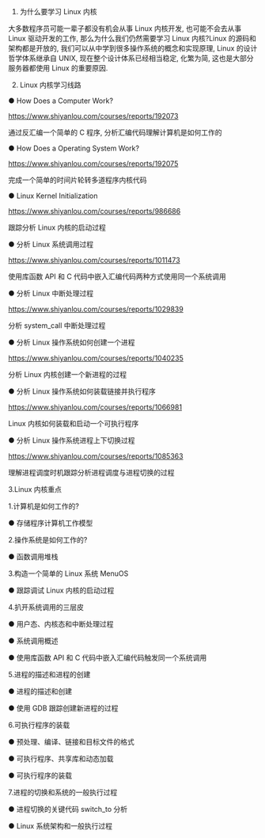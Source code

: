 1. 为什么要学习 Linux 内核

大多数程序员可能一辈子都没有机会从事 Linux 内核开发, 也可能不会去从事 Linux 驱动开发的工作, 那么为什么我们仍然需要学习 Linux 内核?Linux 的源码和架构都是开放的, 我们可以从中学到很多操作系统的概念和实现原理, Linux 的设计哲学体系继承自 UNIX, 现在整个设计体系已经相当稳定, 化繁为简, 这也是大部分服务器都使用 Linux 的重要原因.

2. Linux 内核学习线路

  ● How Does a Computer Work?

https://www.shiyanlou.com/courses/reports/192073

通过反汇编一个简单的 C 程序, 分析汇编代码理解计算机是如何工作的

  ● How Does a Operating System Work?

https://www.shiyanlou.com/courses/reports/192075

完成一个简单的时间片轮转多道程序内核代码

  ● Linux Kernel Initialization

https://www.shiyanlou.com/courses/reports/986686

跟踪分析 Linux 内核的启动过程

  ● 分析 Linux 系统调用过程

https://www.shiyanlou.com/courses/reports/1011473

使用库函数 API 和 C 代码中嵌入汇编代码两种方式使用同一个系统调用

  ● 分析 Linux 中断处理过程

https://www.shiyanlou.com/courses/reports/1029839

分析 system_call 中断处理过程

  ● 分析 Linux 操作系统如何创建一个进程

https://www.shiyanlou.com/courses/reports/1040235

分析 Linux 内核创建一个新进程的过程

  ● 分析 Linux 操作系统如何装载链接并执行程序

https://www.shiyanlou.com/courses/reports/1066981

Linux 内核如何装载和启动一个可执行程序

  ● 分析 Linux 操作系统进程上下切换过程

https://www.shiyanlou.com/courses/reports/1085363

理解进程调度时机跟踪分析进程调度与进程切换的过程

3.Linux 内核重点

1.计算机是如何工作的?

  ● 存储程序计算机工作模型

2.操作系统是如何工作的?

  ● 函数调用堆栈

3.构造一个简单的 Linux 系统 MenuOS

  ● 跟踪调试 Linux 内核的启动过程

4.扒开系统调用的三层皮

  ● 用户态、内核态和中断处理过程

  ● 系统调用概述

  ● 使用库函数 API 和 C 代码中嵌入汇编代码触发同一个系统调用

5.进程的描述和进程的创建

  ● 进程的描述和创建

  ● 使用 GDB 跟踪创建新进程的过程

6.可执行程序的装载

  ● 预处理、编译、链接和目标文件的格式

  ● 可执行程序、共享库和动态加载

  ● 可执行程序的装载

7.进程的切换和系统的一般执行过程

  ● 进程切换的关键代码 switch_to 分析

  ● Linux 系统架构和一般执行过程